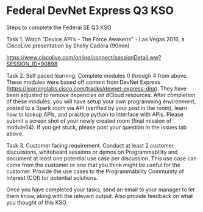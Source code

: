 # Federal DevNet Express Q3 KSO

Steps to complete the Federal SE Q3 KSO

Task 1.  Watch "Device API’s – The Force Awakens" - Las Vegas 2016, a CiscoLive presentation by Shelly Cadora (90min)

https://www.ciscolive.com/online/connect/sessionDetail.ww?SESSION_ID=90898

Task 2.  Self paced learning.  Complete modules 0 through 4 from above.  These modules were based off content from DevNet Express (https://learninglabs.cisco.com/tracks/devnet-express-dna).  They have been adjusted to remove depencies on dCloud resources.  After completion of these modules, you will have setup your own programming environment, posted to a Spark room via API (verified by your post in the room), learn how to lookup APIs, and practice python to interface with APIs.  Please submit a screen shot of your newly created room (final mission of module04).  If you get stuck, please post your question in the Issues tab above.  

Task 3.  Customer facing requirement.  Conduct at least 2 customer discussions, whiteboard sessions or demos on Programmability and document at least one potential use case per discussion.  This use case can come from the customer or one that you think might be useful for the customer.  Provide the use cases to the Programmability Community of Interest (COI) for potential solutions.

Once you have completed your tasks, send an email to your manager to let them know, along with the relevant output.  Also provide feedback on what you thought of this KSO.
